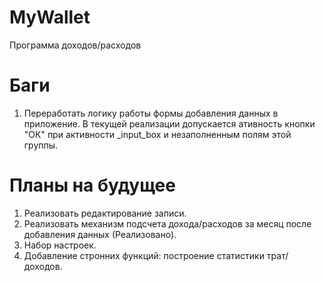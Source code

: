 MyWallet
========

Программа доходов/расходов

Баги
========
1. Переработать логику работы формы добавления данных в приложение. В текущей реализации допускается ативность кнопки "ОК" при активности \_input\_box и незаполненным полям этой группы.

Планы на будущее
========
1. Реализовать редактирование записи.
2. Реализовать механизм подсчета дохода/расходов за месяц после добавления данных (Реализовано).
3. Набор настроек.
4. Добавление стронних функций: построение статистики трат/доходов.
